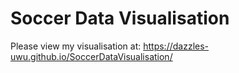 # Soccer Data Visualisation

Please view my visualisation at: https://dazzles-uwu.github.io/SoccerDataVisualisation/
